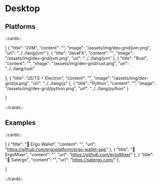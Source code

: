 # Desktop


## Platforms 


::cards::

[
  {
    "title": "JVM",
    "content": "",
    "image": "/assets/img/dev-grid/jvm.png",
    "url": "../../lang/jvm"
  },
  {
    "title": "JavaFX",
    "content": "",
    "image": "/assets/img/dev-grid/jvm.png",
    "url": "../../lang/jvm"
  },
  {
    "title": "Rust",
    "content": "",
    "image": "/assets/img/dev-grid/rust.png",
    "url": "../../lang/rust"

  },
  {
    "title": "JS/TS + Electron",
    "content": "",
    "image": "/assets/img/dev-grid/js.png",
    "url": "../../lang/js"
  },
  {
    "title": "Python",
    "content": "",
    "image": "/assets/img/dev-grid/python.png",
    "url": "../../lang/python"
  }

]

::/cards::

## Examples 


::cards::

[
  {
    "title": "🔗 Ergo Wallet",
    "content": "",
    "url": "https://github.com/ergoplatform/ergo-wallet-app"
  },
  {
    "title": "🔗 ErgoMixer",
    "content": "",
    "url": "https://github.com/ergoMixer"
  },
  {
    "title": "🔗 Satergo",
    "content": "",
    "url": "https://satergo.com/"
  },

]

::/cards::